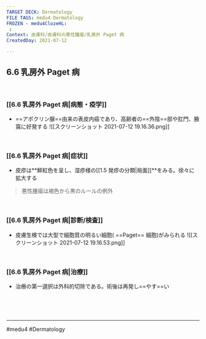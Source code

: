 ```yaml
---
TARGET DECK: Dermatology
FILE TAGS: medu4 Dermatology
FROZEN - medu4ClozeHL:
 : 
Context: 皮膚科/皮膚科の悪性腫瘍/乳房外 Paget 病
CreatedDay: 2021-07-12

---
```


## 6.6 乳房外 Paget 病

<br>

### [[6.6 乳房外 Paget 病|病態・疫学]]
* ==アポクリン腺==由来の表皮内癌であり、高齢者の==外陰==部や肛門、腋窩に好発する
![[スクリーンショット 2021-07-12 19.16.36.png]]
<!--ID: 1626163349792-->


<br>

### [[6.6 乳房外 Paget 病|症状]]
* 皮疹は**鮮紅色を呈し、湿疹様の[[1.5 発疹の分類|局面]]**をみる。徐々に拡大する
>悪性腫瘍は褐色から黒のルールの例外

<br>

### [[6.6 乳房外 Paget 病|診断/検査]]
* 皮膚生検では大型で細胞質の明るい細胞( ==Paget== 細胞)がみられる
![[スクリーンショット 2021-07-12 19.16.53.png]]
<!--ID: 1626163349798-->


<br>

### [[6.6 乳房外 Paget 病|治療]]
* 治療の第一選択は外科的切除である。術後は再発し==やす==い
<!--ID: 1626163349803-->


<br><br><br>

---
#medu4 #Dermatology  
